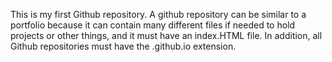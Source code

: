 This is my first Github repository. A github repository can be similar to a portfolio because it can contain many different files if needed to hold projects or other things, and it must have an index.HTML file. In addition, all Github repositories must have the .github.io extension. 

